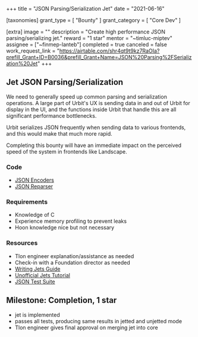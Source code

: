 +++
title = "JSON Parsing/Serialization Jet"
date = "2021-06-16"

[taxonomies]
grant_type = [ "Bounty" ]
grant_category = [ "Core Dev" ]

[extra]
image = ""
description = "Create high performance JSON parsing/serializing jet."
reward = "1 star"
mentor = "~timluc-miptev"
assignee = ["~finmep-lanteb"]
completed =  true
canceled = false
work_request_link = "https://airtable.com/shr4qt9t9kz7RaOIa?prefill_Grant+ID=B0036&prefill_Grant+Name=JSON%20Parsing%2FSerialization%20Jet"
+++

## Jet JSON Parsing/Serialization

We need to generally speed up common parsing and serialization operations. A large part of Urbit's UX is sending data in and out of Urbit for display in the UI, and the functions inside Urbit that handle this are all significant performance bottlenecks.

Urbit serializes JSON frequently when sending data to various frontends, and this would make that much more rapid.

Completing this bounty will have an immediate impact on the perceived speed of the system in frontends like Landscape.

### Code

- [JSON Encoders](https://github.com/urbit/urbit/blob/master/pkg/arvo/sys/zuse.hoon#L3263)
- [JSON Reparser](https://github.com/urbit/urbit/blob/master/pkg/arvo/sys/zuse.hoon#L3320)

### Requirements

- Knowledge of C
- Experience memory profiling to prevent leaks
- Hoon knowledge nice but not necessary

### Resources

- Tlon engineer explanation/assistance as needed
- Check-in with a Foundation director as needed
- [Writing Jets Guide](https://urbit.org/docs/vere/jetting/)
- [Unofficial Jets Tutorial](https://gist.github.com/sigilante/31cc7941a41b51dca5db6692a756fd64)
- [JSON Test Suite](https://github.com/nst/JSONTestSuite)

## Milestone: Completion, 1 star

- jet is implemented
- passes all tests, producing same results in jetted and unjetted mode
- Tlon engineer gives final approval on merging jet into core
